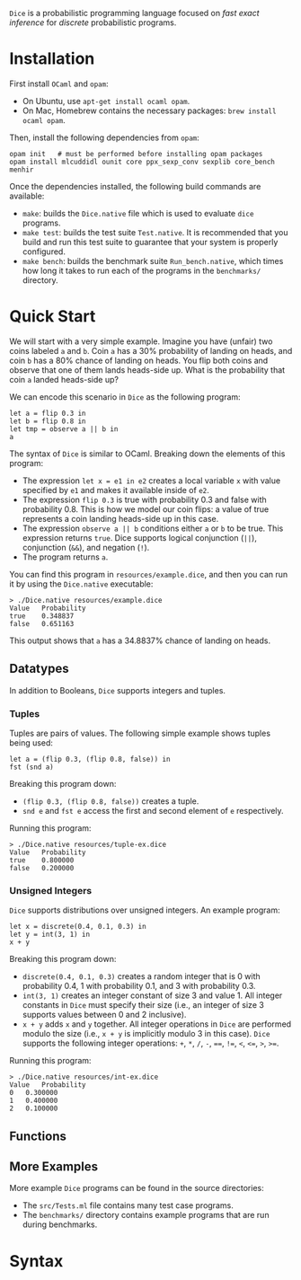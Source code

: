`Dice` is a probabilistic programming language focused on *fast exact inference*
for *discrete* probabilistic programs.

# Installation

First install `OCaml` and `opam`:

* On Ubuntu, use `apt-get install ocaml opam`.
* On Mac, Homebrew contains the necessary packages: `brew install ocaml opam`.

Then, install the following dependencies from `opam`:

```
opam init   # must be performed before installing opam packages
opam install mlcuddidl ounit core ppx_sexp_conv sexplib core_bench menhir
```

Once the dependencies installed, the following build commands are available:

* `make`: builds the `Dice.native` file which is used to evaluate `dice` programs.
* `make test`: builds the test suite `Test.native`. It is recommended that you build
  and run this test suite to guarantee that your system is properly configured.
* `make bench`: builds the benchmark suite `Run_bench.native`, which times how long it takes
  to run each of the programs in the `benchmarks/` directory.

# Quick Start 

We will start with a very simple example. Imagine you have (unfair) two coins
labeled `a` and `b`. Coin `a` has a 30% probability of landing on heads, and
coin `b` has a 80% chance of landing on heads. You flip both coins and observe
that one of them lands heads-side up. What is the probability that 
coin `a` landed heads-side up?

We can encode this scenario in `Dice` as the following program:

```
let a = flip 0.3 in 
let b = flip 0.8 in
let tmp = observe a || b in 
a
```

The syntax of `Dice` is similar to OCaml. Breaking down the elements of this
program:

* The expression `let x = e1 in e2` creates a local variable `x` with value
  specified by `e1` and makes it available inside of `e2`.
* The expression `flip 0.3` is true with probability 0.3 and false with
  probability 0.8. This is how we model our coin flips: a value of true 
  represents a coin landing heads-side up in this case.
* The expression `observe a || b` conditions either `a` or `b` to be true. This
  expression returns `true`. Dice supports logical conjunction (`||`),
  conjunction (`&&`), and negation (`!`).
* The program returns `a`.

You can find this program in `resources/example.dice`, and then you can run it
by using the `Dice.native` executable:

```
> ./Dice.native resources/example.dice
Value	Probability
true	0.348837
false	0.651163
```

This output shows that `a` has a 34.8837% chance of landing on heads.

## Datatypes
In addition to Booleans, `Dice` supports integers and tuples.

### Tuples

Tuples are pairs of values. The following simple example shows tuples being
used:

```
let a = (flip 0.3, (flip 0.8, false)) in
fst (snd a)
```

Breaking this program down:

* `(flip 0.3, (flip 0.8, false))` creates a tuple.
* `snd e` and `fst e` access the first and second element of `e` respectively.

Running this program:

```
> ./Dice.native resources/tuple-ex.dice
Value	Probability
true	0.800000
false	0.200000
```

### Unsigned Integers

`Dice` supports distributions over unsigned integers. An example program:

```
let x = discrete(0.4, 0.1, 0.3) in 
let y = int(3, 1) in 
x + y
```

Breaking this program down:

* `discrete(0.4, 0.1, 0.3)` creates a random integer that is 0 with probability 0.4, 
   1 with probability 0.1, and 3 with probability 0.3.
* `int(3, 1)` creates an integer constant of size 3 and value 1. All integer
  constants in `Dice` must specify their size (i.e., an integer of size 3
  supports values between 0 and 2 inclusive).
* `x + y` adds `x` and `y` together. All integer operations in `Dice` are
  performed modulo the size (i.e., `x + y` is implicitly modulo 3 in this
  case). `Dice` supports the following integer operations: `+`, `*`, `/`, `-`, 
  `==`, `!=`, `<`, `<=`, `>`, `>=`.

Running this program:

```
> ./Dice.native resources/int-ex.dice
Value	Probability
0	0.300000
1	0.400000
2	0.100000
```

## Functions



## More Examples

More example `Dice` programs can be found in the source directories:

* The `src/Tests.ml` file contains many test case programs.
* The `benchmarks/` directory contains example programs that are run during
  benchmarks.

# Syntax

```

```

